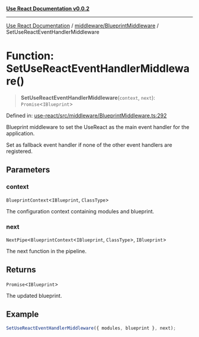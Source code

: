 [**Use React Documentation v0.0.2**](../../../README.md)

***

[Use React Documentation](../../../modules.md) / [middleware/BlueprintMiddleware](../README.md) / SetUseReactEventHandlerMiddleware

# Function: SetUseReactEventHandlerMiddleware()

> **SetUseReactEventHandlerMiddleware**(`context`, `next`): `Promise`\<`IBlueprint`\>

Defined in: [use-react/src/middleware/BlueprintMiddleware.ts:292](https://github.com/stonemjs/use-react/blob/50c96852bd65a75b7f2a00786393fb0c90af6da8/src/middleware/BlueprintMiddleware.ts#L292)

Blueprint middleware to set the UseReact as the main event handler for the application.

Set as fallback event handler if none of the other event handlers are registered.

## Parameters

### context

`BlueprintContext`\<`IBlueprint`, `ClassType`\>

The configuration context containing modules and blueprint.

### next

`NextPipe`\<`BlueprintContext`\<`IBlueprint`, `ClassType`\>, `IBlueprint`\>

The next function in the pipeline.

## Returns

`Promise`\<`IBlueprint`\>

The updated blueprint.

## Example

```typescript
SetUseReactEventHandlerMiddleware({ modules, blueprint }, next);
```
